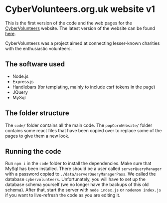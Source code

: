 # CyberVolunteers.org.uk website v1
This is the first version of the code and the web pages for the [CyberVolunteers](http://cybervolunteers.org.uk/) website. The latest version of the website can be found [here](https://github.com/CyberVolunteers/Website-v2).

CyberVolunteers was a project aimed at connecting lesser-known charities with the enthusiastic volunteers.

## The software used
- Node.js
- Express.js
- Handlebars (for templating, mainly to include csrf tokens in the page)
- JQuery
- MySql

## The folder structure
The `code/` folder contains all the main code. The `popCornWebsite/` folder contains some react files that have been copied over to replace some of the pages to give them a new look.

## Running the code
Run `npm i` in the `code` folder to install the dependencies. 
Make sure that MySql has been installed. There should be a user called `serverQueryManager` with a password copied to `./data/serverQueryManagerPass`. We called the database `cybervolunteers`.
Unfortunately, you will have to set up the database schema yourself (we no longer have the backups of this old schema).
After that, start the server with `node index.js` or `nodemon index.js` if you want to live-refresh the code as you are editing it.
